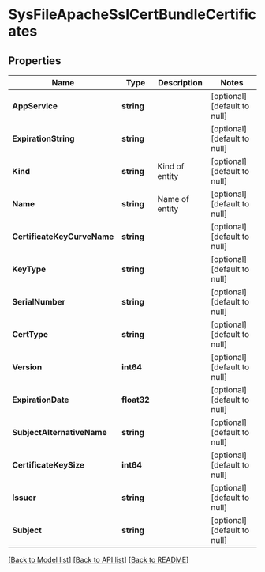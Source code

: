 # SysFileApacheSslCertBundleCertificates

## Properties
Name | Type | Description | Notes
------------ | ------------- | ------------- | -------------
**AppService** | **string** |  | [optional] [default to null]
**ExpirationString** | **string** |  | [optional] [default to null]
**Kind** | **string** | Kind of entity | [optional] [default to null]
**Name** | **string** | Name of entity | [optional] [default to null]
**CertificateKeyCurveName** | **string** |  | [optional] [default to null]
**KeyType** | **string** |  | [optional] [default to null]
**SerialNumber** | **string** |  | [optional] [default to null]
**CertType** | **string** |  | [optional] [default to null]
**Version** | **int64** |  | [optional] [default to null]
**ExpirationDate** | **float32** |  | [optional] [default to null]
**SubjectAlternativeName** | **string** |  | [optional] [default to null]
**CertificateKeySize** | **int64** |  | [optional] [default to null]
**Issuer** | **string** |  | [optional] [default to null]
**Subject** | **string** |  | [optional] [default to null]

[[Back to Model list]](../README.md#documentation-for-models) [[Back to API list]](../README.md#documentation-for-api-endpoints) [[Back to README]](../README.md)



